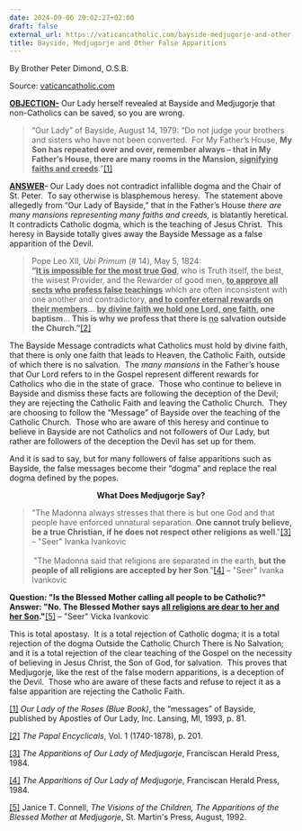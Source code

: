 ```yaml
---
date: 2024-09-06 20:02:27+02:00
draft: false
external_url: https://vaticancatholic.com/bayside-medjugorje-and-other-false-apparitions/
title: Bayside, Medjugorje and Other False Apparitions
---
```





By Brother Peter Dimond, O.S.B.

Source: [vaticancatholic.com](https://vaticancatholic.com/bayside-medjugorje-and-other-false-apparitions/)

<p><strong><u>OBJECTION-</u></strong> Our Lady herself revealed at Bayside and Medjugorje that non-Catholics can be saved, so you are wrong.</p>

<blockquote>

<p>“Our Lady” of Bayside, August 14, 1979: “Do not judge your brothers and sisters who have not been converted.&nbsp; For My Father’s House, <strong>My Son has repeated over and over, remember always – that in My Father’s House, there are many rooms in the Mansion, <u>signifying faiths and creeds</u></strong>.”<a href="#_edn1" name="_ednref1">[1]</a></p>

</blockquote>

<p><strong><u>ANSWER</u></strong><strong>- </strong>Our Lady does not contradict infallible dogma and the Chair of St. Peter.&nbsp; To say otherwise is blasphemous heresy.&nbsp; The statement above allegedly from “Our Lady of Bayside,” that in the Father’s House <em>there are many mansions representing</em> <em>many faiths and creeds, </em>is blatantly heretical.&nbsp; It contradicts Catholic dogma, which is the teaching of Jesus Christ.&nbsp; This heresy in Bayside totally gives away the Bayside Message as a false apparition of the Devil.&nbsp;</p>

<blockquote>
<p>Pope Leo XII, <em>Ubi Primum</em> (# 14), May 5, 1824:<br><strong>“<u>It is impossible for the most true God</u></strong>, who is Truth itself, the best, the wisest Provider, and the Rewarder of good men, <strong><u>to approve all sects who profess false teachings</u></strong> which are often inconsistent with one another and contradictory, <strong><u>and to confer eternal rewards on their members</u></strong>… <strong><u>by divine faith we hold one Lord, one faith</u>, one baptism</strong>… <strong>This is why we profess that there is <u>no</u> salvation outside the Church.”</strong><a href="#_edn2" name="_ednref2">[2]</a></p>
</blockquote>
<p>The Bayside Message contradicts what Catholics must hold by divine faith, that there is only one faith that leads to Heaven, the Catholic Faith, outside of which there is no salvation.&nbsp; The <em>many mansions</em> in the Father’s house that Our Lord refers to in the Gospel represent different rewards for Catholics who die in the state of grace.&nbsp; Those who continue to believe in Bayside and dismiss these facts are following the deception of the Devil; they are rejecting the Catholic Faith and leaving the Catholic Church.&nbsp; They are choosing to follow the “Message” of Bayside over the teaching of the Catholic Church.&nbsp; Those who are aware of this heresy and continue to believe in Bayside are not Catholics and not followers of Our Lady, but rather are followers of the deception the Devil has set up for them.</p>
<p>And it is sad to say, but for many followers of false apparitions such as Bayside, the false messages become their “dogma” and replace the real dogma defined by the popes.</p>
<p style="text-align: center;"><strong>What Does Medjugorje Say?</strong></p>
<blockquote>
<p>"The Madonna always stresses that there is but one God and that people have enforced unnatural separation. <strong>One cannot truly believe, be a true Christian, if he does not respect other religions as well</strong>."<a href="#_edn3" name="_ednref3">[3]</a> – "Seer" Ivanka Ivankovic</p>
<p><sup>&nbsp;</sup>"The Madonna said that religions are separated in the earth, <strong>but the people of all religions are accepted by her Son</strong>."<a href="#_edn4" name="_ednref4">[4]</a> – "Seer" Ivanka Ivankovic</p>
</blockquote>
<p><strong>Question: "Is the Blessed Mother calling all people to be Catholic?" Answer: "No. The Blessed Mother says <u>all religions are dear to her and her Son</u>."</strong><a href="#_edn5" name="_ednref5">[5]</a> – "Seer" Vicka Ivankovic</p>
<p>This is total apostasy.&nbsp; It is a total rejection of Catholic dogma; it is a total rejection of the dogma Outside the Catholic Church There is No Salvation; and it is a total rejection of the clear teaching of the Gospel on the necessity of believing in Jesus Christ, the Son of God, for salvation.&nbsp; This proves that Medjugorje, like the rest of the false modern apparitions, is a deception of the Devil.&nbsp; Those who are aware of these facts and refuse to reject it as a false apparition are rejecting the Catholic Faith.</p>

<div class="footnotes">
<div>
<p><a href="#_ednref1" name="_edn1">[1]</a> <em>Our Lady of the Roses (Blue Book)</em>, the “messages” of Bayside, published by Apostles of Our Lady, Inc. Lansing, MI, 1993, p. 81.</p>
</div>
<div>
<p><a href="#_ednref2" name="_edn2">[2]</a> <em>The Papal Encyclicals</em>, Vol. 1 (1740-1878), p. 201.</p>
</div>
<div>
<p><a href="#_ednref3" name="_edn3">[3]</a> <em>The Apparitions of Our Lady of Medjugorje</em>, Franciscan Herald Press, 1984.</p>
</div>
<div>
<p><a href="#_ednref4" name="_edn4">[4]</a> <em>The Apparitions of Our Lady of Medjugorje</em>, Franciscan Herald Press, 1984.</p>
</div>
<div>
<p><a href="#_ednref5" name="_edn5">[5]</a> Janice T. Connell, <em>The Visions of the Children, The Apparitions of the Blessed Mother at Medjugorje</em>, St. Martin's Press, August, 1992.</p>
</div>
</div>
</div>
